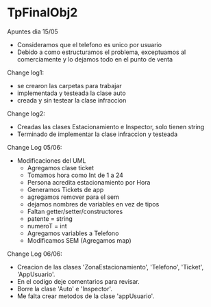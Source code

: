 # TpFinalObj2

Apuntes dia 15/05 

- Consideramos que el telefono es unico por usuario
- Debido a como estructuramos el problema, exceptuamos al comerciamente y lo dejamos todo en el punto de venta

Change log1:

 - se crearon las carpetas para trabajar
 - implementada y testeada la clase auto
 - creada y sin testear la clase infraccion

 Change log2:

 - Creadas las clases Estacionamiento e Inspector, solo tienen string
 - Terminado de implementar la clase infraccion y testeada

Change Log 05/06:

- Modificaciones del UML
  - Agregamos clase ticket
  - Tomamos hora como Int de 1 a 24
  - Persona acredita estacionamiento por Hora
  - Generamos Tickets de app
  - agregamos remover para el sem
  - dejamos nombres de variables en vez de tipos
  - Faltan getter/setter/constructores
  - patente = string
  - numeroT = int
  - Agregamos variables a Telefono
  - Modificamos SEM (Agregamos map)
    
Change Log 06/06:

 - Creacion de las clases 'ZonaEstacionamiento', 'Telefono', 'Ticket', 'AppUsuario'.
 - En el codigo deje comentarios para revisar.
 - Borre la clase 'Auto' e 'Inspector'.
 - Me falta crear metodos de la clase 'appUsuario'.
   
